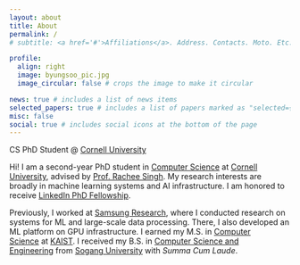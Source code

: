 ```yaml
---
layout: about
title: About
permalink: /
# subtitle: <a href='#'>Affiliations</a>. Address. Contacts. Moto. Etc.

profile:
  align: right
  image: byungsoo_pic.jpg
  image_circular: false # crops the image to make it circular

news: true # includes a list of news items
selected_papers: true # includes a list of papers marked as "selected={true}"
misc: false
social: true # includes social icons at the bottom of the page
---
```


CS PhD Student @ [Cornell University](https://www.cornell.edu/)

Hi! I am a second-year PhD student in [Computer Science](https://www.cs.cornell.edu/) at [Cornell University](https://www.cornell.edu/), advised by [Prof. Rachee Singh](https://www.racheesingh.com/).
My research interests are broadly in machine learning systems and AI infrastructure.
I am honored to receive [LinkedIn PhD Fellowship](https://www.cs.cornell.edu/news-stories/cornell-bowers-linkedin-announce-2025-grant-recipients).

Previously, I worked at [Samsung Research](https://research.samsung.com/), where I conducted research on systems for ML and large-scale data processing. There, I also developed an ML platform on GPU infrastructure.
I earned my M.S. in [Computer Science](https://cs.kaist.ac.kr/) at [KAIST](https://www.kaist.ac.kr/en/).
I received my B.S. in [Computer Science and Engineering](http://ecs.sogang.ac.kr/) from [Sogang University](https://www.sogang.ac.kr/en) with *Summa Cum Laude*.
